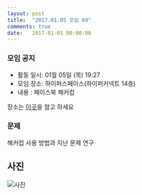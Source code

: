 ```yaml
---
layout: post
title:  "2017.01.05 모임 69"
comments: true
date:   2017-01-01 00:00:00
---
```


### 모임 공지

- 활동 일시: 01월 05일 (목) 19:27
- 모임 장소: 하이퍼스페이스(하이퍼커넥트 14층)
- 내용 : 페이스북 해커컵

장소는 [이곳](http://career.hpcnt.com/)을 참고 하세요

### 문제

해커컵 사용 방법과 지난 문제 연구

## 사진
![사진](https://aaa.bbb.ccc)

